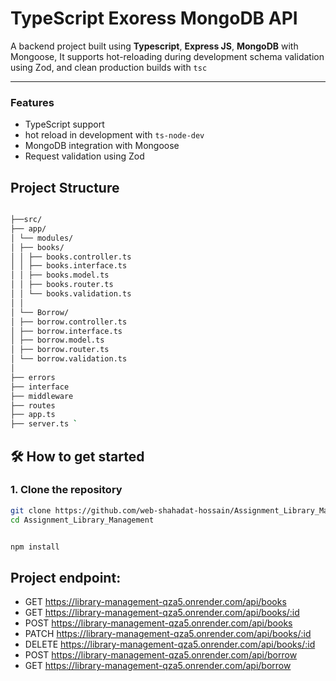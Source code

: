 # TypeScript Exoress MongoDB API

A backend project built using **Typescript**, **Express JS**, **MongoDB** with Mongoose, It supports hot-reloading during development schema validation using Zod, and clean production builds with `tsc`

---

### Features

- TypeScript support
- hot reload in development with `ts-node-dev`
- MongoDB integration with Mongoose
- Request validation using Zod

## Project Structure

```bash

├──src/
├── app/
│ └── modules/
│ ├── books/
│ │ ├── books.controller.ts
│ │ ├── books.interface.ts
│ │ ├── books.model.ts
│ │ ├── books.router.ts
│ │ └── books.validation.ts
│ │
│ └── Borrow/
│ ├── borrow.controller.ts
│ ├── borrow.interface.ts
│ ├── borrow.model.ts
│ ├── borrow.router.ts
│ └── borrow.validation.ts
│
├── errors
├── interface
├── middleware
├── routes
├── app.ts
├── server.ts `

```

## 🛠️ How to get started

### 1. Clone the repository

```bash
git clone https://github.com/web-shahadat-hossain/Assignment_Library_Management
cd Assignment_Library_Management


npm install
```

## Project endpoint:

- GET https://library-management-qza5.onrender.com/api/books
- GET https://library-management-qza5.onrender.com/api/books/:id
- POST https://library-management-qza5.onrender.com/api/books
- PATCH https://library-management-qza5.onrender.com/api/books/:id
- DELETE https://library-management-qza5.onrender.com/api/books/:id
- POST https://library-management-qza5.onrender.com/api/borrow
- GET https://library-management-qza5.onrender.com/api/borrow

